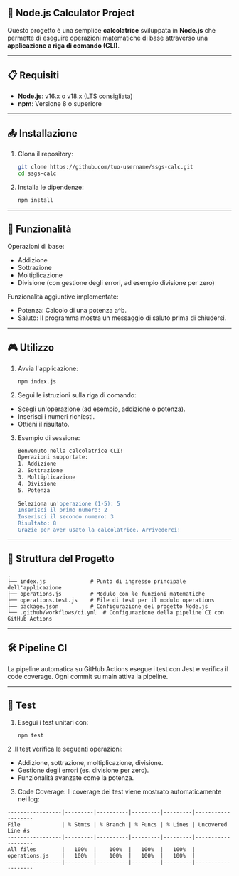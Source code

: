 ## 🧮 Node.js Calculator Project

Questo progetto è una semplice **calcolatrice** sviluppata in **Node.js** che permette di eseguire operazioni matematiche di base attraverso una **applicazione a riga di comando (CLI)**.

---

## 📋 Requisiti
- **Node.js**: v16.x o v18.x (LTS consigliata)
- **npm**: Versione 8 o superiore

---

## 📥 Installazione
1. Clona il repository:
   ```bash
   git clone https://github.com/tuo-username/ssgs-calc.git
   cd ssgs-calc
2. Installa le dipendenze:
   ```bash
   npm install

---

## 🚀 Funzionalità
Operazioni di base:
  - Addizione
  - Sottrazione
  - Moltiplicazione
  - Divisione (con gestione degli errori, ad esempio divisione per zero)

Funzionalità aggiuntive implementate:
  - Potenza: Calcolo di una potenza a^b.
  - Saluto: Il programma mostra un messaggio di saluto prima di chiudersi.

---

## 🎮 Utilizzo

1. Avvia l'applicazione:
   ```bash
   npm index.js

2. Segui le istruzioni sulla riga di comando:
  - Scegli un'operazione (ad esempio, addizione o potenza).
  - Inserisci i numeri richiesti.
  - Ottieni il risultato.
  
3. Esempio di sessione:
   ```bash
   Benvenuto nella calcolatrice CLI!
   Operazioni supportate:
   1. Addizione
   2. Sottrazione
   3. Moltiplicazione
   4. Divisione
   5. Potenza
    
   Seleziona un'operazione (1-5): 5
   Inserisci il primo numero: 2
   Inserisci il secondo numero: 3
   Risultato: 8
   Grazie per aver usato la calcolatrice. Arrivederci!

---


## 📂 Struttura del Progetto
    .
    ├── index.js              # Punto di ingresso principale dell'applicazione
    ├── operations.js         # Modulo con le funzioni matematiche
    ├── operations.test.js    # File di test per il modulo operations
    ├── package.json          # Configurazione del progetto Node.js
    └── .github/workflows/ci.yml  # Configurazione della pipeline CI con GitHub Actions

---

## 🛠️ Pipeline CI
La pipeline automatica su GitHub Actions esegue i test con Jest e verifica il code coverage.
Ogni commit su main attiva la pipeline.

---

## 🧪 Test
1. Esegui i test unitari con:
   ```bash
   npm test

2 .Il test verifica le seguenti operazioni:
  - Addizione, sottrazione, moltiplicazione, divisione.
  - Gestione degli errori (es. divisione per zero).
  - Funzionalità avanzate come la potenza.
  
3. Code Coverage:
Il coverage dei test viene mostrato automaticamente nei log:
  
  ```plaintext
  -----------------|---------|----------|---------|---------|-------------------
  File             | % Stmts | % Branch | % Funcs | % Lines | Uncovered Line #s
  -----------------|---------|----------|---------|---------|-------------------
  All files        |   100%  |    100%  |   100%  |   100%  |
  operations.js    |   100%  |    100%  |   100%  |   100%  |
  -----------------|---------|----------|---------|---------|-------------------
